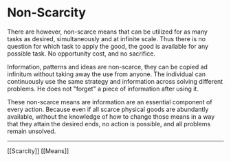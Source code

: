# Non-Scarcity

There are however, non-scarce means that can be utilized for as many tasks as desired, simultaneously and at infinite scale. Thus there is no question for which task to apply the good, the good is available for any possible task. No opportunity cost, and no sacrifice.

Information, patterns and ideas are non-scarce, they can be copied ad infinitum without taking away the use from anyone. The individual can continuously use the same strategy and information across solving different problems. He does not "forget" a piece of information after using it.

These non-scarce means are information are an essential component of every action. Because even if all scarce physical goods are abundantly available, without the knowledge of how to change those means in a way that they attain the desired ends, no action is possible, and all problems remain unsolved.

---
[[Scarcity]]
[[Means]]

